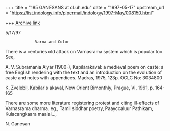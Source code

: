 +++
title = "185 GANESANS at cl.uh.edu"
date = "1997-05-17"
upstream_url = "https://list.indology.info/pipermail/indology/1997-May/008150.html"

+++
[Archive link](https://list.indology.info/pipermail/indology/1997-May/008150.html)


5/17/97

                 Varna and Color

There is a centuries old attack on Varnasrama system which is
popular too. See,

A. V. Subramania Aiyar (1900-), Kapilarakaval: a medieval poem
on caste: a free English rendering with the text and an introduction
on the evolution of caste and notes with appendices.
Madras, 1975, 123p. OCLC No: 3034800

K. Zvelebil, Kabilar's akaval, New Orient Bimonthly,
Prague, VI, 1961, p. 164-165

There are some more literature registering protest and
citing ill-effects of Varnasrama dharma.
eg., Tamil siddhar poetry, Paayccaluur Pathikam,
Kulacangkaara maalai...,

N. Ganesan







